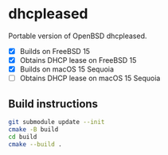# dhcpleased
Portable version of OpenBSD dhcpleased.

- [x] Builds on FreeBSD 15
- [x] Obtains DHCP lease on FreeBSD 15
- [x] Builds on macOS 15 Sequoia
- [ ] Obtains DHCP lease on macOS 15 Sequoia

## Build instructions

```sh
git submodule update --init
cmake -B build
cd build
cmake --build .
```
